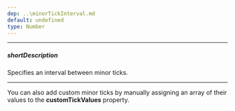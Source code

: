 ```yaml
---
dep: ..\minorTickInterval.md
default: undefined
type: Number
---
```

---
##### shortDescription
Specifies an interval between minor ticks.

---
You can also add custom minor ticks by manually assigning an array of their values to the **customTickValues** property.
